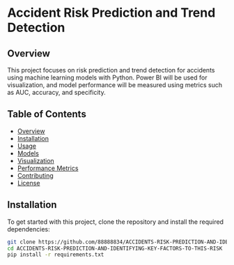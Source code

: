 # Accident Risk Prediction and Trend Detection

## Overview
This project focuses on risk prediction and trend detection for accidents using machine learning models with Python. Power BI will be used for visualization, and model performance will be measured using metrics such as AUC, accuracy, and specificity.

## Table of Contents
- [Overview](#overview)
- [Installation](#installation)
- [Usage](#usage)
- [Models](#models)
- [Visualization](#visualization)
- [Performance Metrics](#performance-metrics)
- [Contributing](#contributing)
- [License](#license)

## Installation
To get started with this project, clone the repository and install the required dependencies:

```sh
git clone https://github.com/88888834/ACCIDENTS-RISK-PREDICTION-AND-IDENTIFYING-KEY-FACTORS-TO-THIS-RISK.git
cd ACCIDENTS-RISK-PREDICTION-AND-IDENTIFYING-KEY-FACTORS-TO-THIS-RISK
pip install -r requirements.txt
